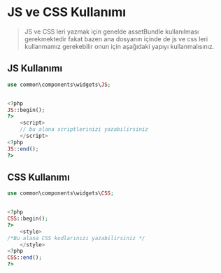 # JS ve CSS Kullanımı

> JS ve CSS leri yazmak için genelde assetBundle kullanılması gerekmektedir fakat bazen ana dosyanın içinde de js ve css leri kullanmamız gerekebilir onun için aşağıdaki yapıyı kullanmalısınız.

## JS Kullanımı

```php
use common\components\widgets\JS;


<?php
JS::begin();
?>
    <script>
    // bu alana scriptlerinizi yazabilirsiniz
    </script>
<?php
JS::end();
?>
```

## CSS Kullanımı

```php
use common\components\widgets\CSS;


<?php
CSS::begin();
?>
    <style>
/*Bu alana CSS kodlarınızı yazabilirsiniz */
    </style>
<?php
CSS::end();
?>
```